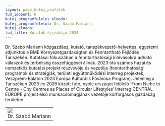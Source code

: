 ```yaml
---
layout: page_kutej_profilok
tud_idopont: 0
kutej_programfelelos_eloado: 
kutej_programfelelos: Dr. Szabó Mariann
kutej_eloado:
tud_title: Kutatók éjszakája 2024
---
```

Dr. Szabó Mariann közgazdász, kutató, tanszékvezető-helyettes, egyetemi adjunktus a BME Környezetgazdaságtan és Fenntartható Fejlődés Tanszékén. Kutatásai fókuszában a fenntarthatósági kihívásokra adható válaszok és térbeliség összefüggései állnak. 2023 óta számos hazai és nemzetköz kutatási projekt részvevője és vezetője (fenntarthatósági programok és stratégiák, területi együttműködési Interreg projektek, Veszprém-Balaton 2023 Európa Kulturális Fővárosa Program). Jelenleg a Tanszéken 2023 és 2026 között futó, nyolc országot felölelő ‘From Niche to Centre - City Centres as Places of Circular Lifestyles’ Interreg CENTRAL EUROPE project első munkacsomagjának vezetője körforgásos gazdaság területen.

 <table class="picture">
<tr>
<td>

<div class="gallery">
    <img src="images/szabo_mariann.jpg" max-width="250" max-height="200">
  <div class="desc">Dr. Szabó Mariann</div>
</div>

</td>
</tr>
</table>
